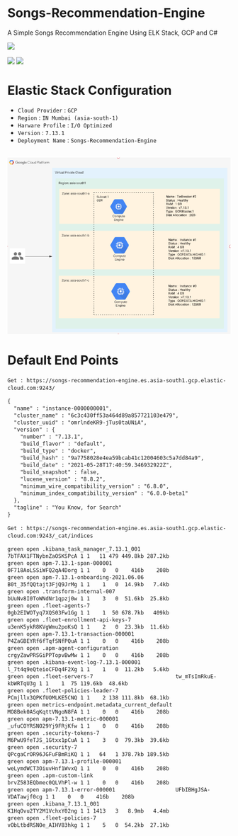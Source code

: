 # Songs-Recommendation-Engine
A Simple Songs Recommendation Engine Using ELK Stack, GCP and C#

<img src="https://static-www.elastic.co/v3/assets/bltefdd0b53724fa2ce/blt52c29462320a5d1e/5ea8c7efea2a04243200ce24/brand-elastic-horizontal-220x130.svg">

<img src="https://img.shields.io/badge/Deployment-Healthy-brightgreen"> <img src="https://img.shields.io/badge/Active%20Clusters-3-brightgreen">

# Elastic Stack Configuration
- ```Cloud Provider``` : ```GCP``` <br>
- ```Region``` : ```IN Mumbai (asia-south-1)``` <br>
- ```Harware Profile``` : ```I/O Optimized``` <br>
- ```Version``` : ```7.13.1```
- ```Deployment Name``` : ```Songs-Recommendation-Engine```
<br>
<img src="https://raw.githubusercontent.com/tushar821999/Songs-Recommendation-Engine/main/Architecture.PNG">

# Default End Points

```Get : https://songs-recommendation-engine.es.asia-south1.gcp.elastic-cloud.com:9243/```
```
{
  "name" : "instance-0000000001",
  "cluster_name" : "6c3c430ff53a464d89a857721103e479",
  "cluster_uuid" : "omrlndeKR9-jTus0taUNiA",
  "version" : {
    "number" : "7.13.1",
    "build_flavor" : "default",
    "build_type" : "docker",
    "build_hash" : "9a7758028e4ea59bcab41c12004603c5a7dd84a9",
    "build_date" : "2021-05-28T17:40:59.346932922Z",
    "build_snapshot" : false,
    "lucene_version" : "8.8.2",
    "minimum_wire_compatibility_version" : "6.8.0",
    "minimum_index_compatibility_version" : "6.0.0-beta1"
  },
  "tagline" : "You Know, for Search"
}
```
```Get : https://songs-recommendation-engine.es.asia-south1.gcp.elastic-cloud.com:9243/_cat/indices```
```
green open .kibana_task_manager_7.13.1_001           7bTFAX1FTNybnZaOSKSPcA 1 1   11 479 449.8kb 287.2kb
green open apm-7.13.1-span-000001                    0F718AoLSSiWFQ2qA4Dorg 1 1    0   0    416b    208b
green open apm-7.13.1-onboarding-2021.06.06          B0t_35fQQtajt3FjQ9JrMg 1 1    1   0  14.9kb   7.4kb
green open .transform-internal-007                   bUuNv8I0ToWNdNr1qpzj0w 1 1    3   0  51.6kb  25.8kb
green open .fleet-agents-7                           0gb2EIWOTyq7XQS03Fw1Gg 1 1    1  50 678.7kb   409kb
green open .fleet-enrollment-api-keys-7              u3enK5ykR8KVgWmu2poKsQ 1 1    2   0  23.3kb  11.6kb
green open apm-7.13.1-transaction-000001             P4ZaGBEYRf6fTqfSNfPQuA 1 1    0   0    416b    208b
green open .apm-agent-configuration                  crgyZawPRSGiPPTopvBwMw 1 1    0   0    416b    208b
green open .kibana-event-log-7.13.1-000001           l_7t4q9eQteioCFDq4F2Xg 1 1    1   0  11.2kb   5.6kb
green open .fleet-servers-7                          tw_mTsImRkuE-kbWRTqU3g 1 1    1  75 119.6kb  48.6kb
green open .fleet-policies-leader-7                  PCmjllx3QPKfUOMLKE5CNQ 1 1    2 138 111.8kb  68.1kb
green open metrics-endpoint.metadata_current_default MO8Bek0ASqKqttVNgoN8FA 1 1    0   0    416b    208b
green open apm-7.13.1-metric-000001                  _ufuCOYRSNO29Yj9FRjKfw 1 1    0   0    416b    208b
green open .security-tokens-7                        M6PwU9feTJS_1Gtxx1pCuA 1 1    3   0  79.3kb  39.6kb
green open .security-7                               QPcgaCrOR96JGFuFBmRiKQ 1 1   64   1 378.7kb 189.5kb
green open apm-7.13.1-profile-000001                 weLymdWCT3OiuvHnf1WvxQ 1 1    0   0    416b    208b
green open .apm-custom-link                          brvZ583EQbmec0QLVhPl-w 1 1    0   0    416b    208b
green open apm-7.13.1-error-000001                   UFbIBHgJSA-VDATawjf0cg 1 1    0   0    416b    208b
green open .kibana_7.13.1_001                        K1HqOvu2TY2M1VchxY02ng 1 1 1413   3   8.9mb   4.4mb
green open .fleet-policies-7                         vObLtbdRSNOe_AIHV83hkg 1 1    5   0  54.2kb  27.1kb
```
